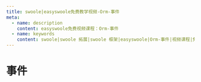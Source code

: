 ```yaml
---
title: swoole|easyswoole免费教学视频-Orm-事件
meta:
  - name: description
    content: easyswoole免费视频课程：Orm-事件
  - name: keywords
    content: swoole|swoole 拓展|swoole 框架|easyswoole|Orm-事件|视频课程|免费教程|orm
---
```

# 事件
<script type="text/javascript" src="/Js/Ckplayer/ckplayer.js"></script>
<div class="video" style="width: 50rem;height: 30rem;"></div>
<script type="text/javascript">
    var videoObject = {
    		container: '.video',
    		variable: 'player',
    		video:'http://video-oss.easyswoole.com/es-orm/12.%E4%BA%8B%E4%BB%B6.mp4'
    	};
    var player=new ckplayer(videoObject);
</script>
